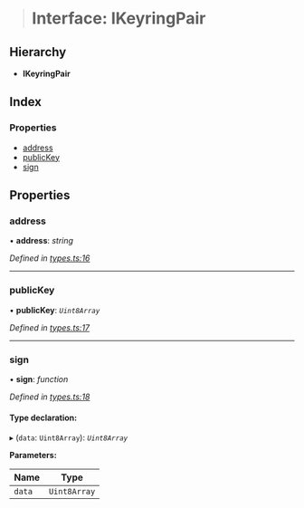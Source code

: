 > # Interface: IKeyringPair

## Hierarchy

* **IKeyringPair**

## Index

### Properties

* [address](_types_.ikeyringpair.md#address)
* [publicKey](_types_.ikeyringpair.md#publickey)
* [sign](_types_.ikeyringpair.md#sign)

## Properties

###  address

• **address**: *string*

*Defined in [types.ts:16](https://github.com/polkadot-js/api/blob/ebc2fbe/packages/types/src/types.ts#L16)*

___

###  publicKey

• **publicKey**: *`Uint8Array`*

*Defined in [types.ts:17](https://github.com/polkadot-js/api/blob/ebc2fbe/packages/types/src/types.ts#L17)*

___

###  sign

• **sign**: *function*

*Defined in [types.ts:18](https://github.com/polkadot-js/api/blob/ebc2fbe/packages/types/src/types.ts#L18)*

#### Type declaration:

▸ (`data`: `Uint8Array`): *`Uint8Array`*

**Parameters:**

Name | Type |
------ | ------ |
`data` | `Uint8Array` |